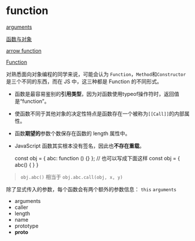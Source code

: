 # function

[arguments](arguments.md)

[函数与对象](untitled-2.md)

[arrow function](JavaScript/function/arrow%20function.md)

[Function](function-4.md)

对熟悉面向对象编程的同学来说，可能会认为 `Function`，`Method`和`Constructor` 是三个不同的东西，而在 JS 中，这三种都是 Function 的不同形式。

* 函数是最容易鉴别的**引用类型**，因为对函数使用typeof操作符时，返回值是“function”。
* 使函数不同于其他对象的决定性特点是函数存在一个被称为`[[Call]]`的内部属性。
* 函数**期望的**参数个数保存在函数的 length 属性中。
* JavaScript 函数其实根本没有签名，因此也**不存在重载**。

  const obj = { abc: function \(\) {} }; // 也可以写成下面这样 const obj = { abc\(\) { } }

> `obj.abc()` 相当于 `obj.abc.call(obj, x, y)`

除了显式传入的参数，每个函数会有两个额外的参数信息： `this` `arguments`

* arguments
* caller
* length
* name
* prototype
* **proto**

